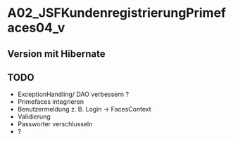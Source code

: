 
# A02_JSFKundenregistrierungPrimefaces04_v

## Version mit Hibernate



## TODO
* ExceptionHandling/ DAO verbessern ?
* Primefaces integrieren
* Benutzermeldung z. B. Login -> FacesContext
* Validierung
* Passworter verschlusseln
* ?